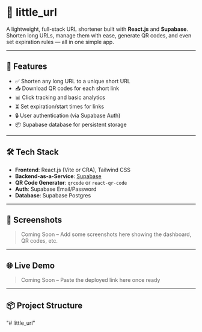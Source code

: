 # 🔗 little_url

A lightweight, full-stack URL shortener built with **React.js** and **Supabase**. Shorten long URLs, manage them with ease, generate QR codes, and even set expiration rules — all in one simple app.

---

## 🚀 Features

- ✅ Shorten any long URL to a unique short URL
- 📥 Download QR codes for each short link
- 📊 Click tracking and basic analytics
- ⏳ Set expiration/start times for links
- 🔒 User authentication (via Supabase Auth)
- 📦 Supabase database for persistent storage

---

## 🛠️ Tech Stack

- **Frontend**: React.js (Vite or CRA), Tailwind CSS
- **Backend-as-a-Service**: [Supabase](https://supabase.com)
- **QR Code Generator**: `qrcode` or `react-qr-code`
- **Auth**: Supabase Email/Password
- **Database**: Supabase Postgres

---

## 📸 Screenshots

> Coming Soon – Add some screenshots here showing the dashboard, QR codes, etc.

---

## 🌐 Live Demo

> Coming Soon – Paste the deployed link here once ready

---

## 📦 Project Structure

"# little_url" 
